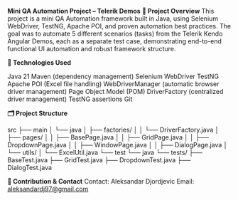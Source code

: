 **Mini QA Automation Project – Telerik Demos**
**🧩 Project Overview**
This project is a mini QA Automation framework built in Java, using Selenium WebDriver, TestNG, Apache POI, and proven automation best practices.
The goal was to automate 5 different scenarios (tasks) from the Telerik Kendo Angular Demos, each as a separate test case, demonstrating end-to-end functional UI automation and robust framework structure.

**🚀 Technologies Used**

Java 21
Maven (dependency management)
Selenium WebDriver
TestNG
Apache POI (Excel file handling)
WebDriverManager (automatic browser driver management)
Page Object Model (POM)
DriverFactory (centralized driver management)
TestNG assertions
Git

**🗂️ Project Structure**

src
 ├── main
 │    └── java
 │        ├── factories/
 │        │     └── DriverFactory.java
 │        ├── pages/
 │        │     ├── BasePage.java
 │        │     ├── GridPage.java
 │        │     ├── DropdownPage.java
 │        │     ├── WindowPage.java
 │        │     ├── DialogPage.java
 │        └── utils/
 │              └── ExcelUtil.java
 └── test
      └── java
          └── tests/
                ├── BaseTest.java
                ├── GridTest.java
                ├── DropdownTest.java
                ├── DialogTest.java

**🤝 Contribution & Contact**
Contact: Aleksandar Djordjevic
Email: aleksandardj97@gmail.com

